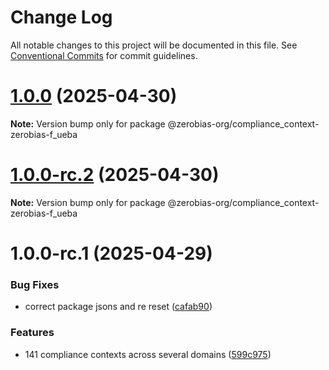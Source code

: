 # Change Log

All notable changes to this project will be documented in this file.
See [Conventional Commits](https://conventionalcommits.org) for commit guidelines.

# [1.0.0](https://github.com/zerobias-org/compliance_context/compare/@zerobias-org/compliance_context-zerobias-f_ueba@1.0.0-rc.2...@zerobias-org/compliance_context-zerobias-f_ueba@1.0.0) (2025-04-30)

**Note:** Version bump only for package @zerobias-org/compliance_context-zerobias-f_ueba





# [1.0.0-rc.2](https://github.com/zerobias-org/compliance_context/compare/@zerobias-org/compliance_context-zerobias-f_ueba@1.0.0-rc.1...@zerobias-org/compliance_context-zerobias-f_ueba@1.0.0-rc.2) (2025-04-30)

**Note:** Version bump only for package @zerobias-org/compliance_context-zerobias-f_ueba





# 1.0.0-rc.1 (2025-04-29)


### Bug Fixes

* correct package jsons and re reset ([cafab90](https://github.com/zerobias-org/compliance_context/commit/cafab90b3771e45ffeefa4ea2dca415266baa99f))


### Features

* 141 compliance contexts across several domains ([599c975](https://github.com/zerobias-org/compliance_context/commit/599c975fcf3da5bbfffe4113c7f5f793e5231e68))
